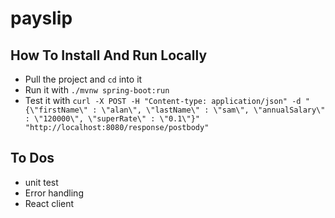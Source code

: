 # payslip
 
 ## How To Install And Run Locally
 - Pull the project and `cd` into it
 - Run it with `./mvnw spring-boot:run`
 - Test it with `curl -X POST -H "Content-type: application/json" -d "{\"firstName\" : \"alan\", \"lastName\" : \"sam\", \"annualSalary\" : \"120000\", \"superRate\" : \"0.1\"}" "http://localhost:8080/response/postbody"`
 
 ## To Dos
 - unit test
 - Error handling 
 - React client
 

